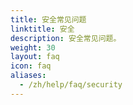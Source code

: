 ```yaml
---
title: 安全常见问题
linktitle: 安全
description: 安全常见问题。
weight: 30
layout: faq
icon: faq
aliases:
  - /zh/help/faq/security
---
```

